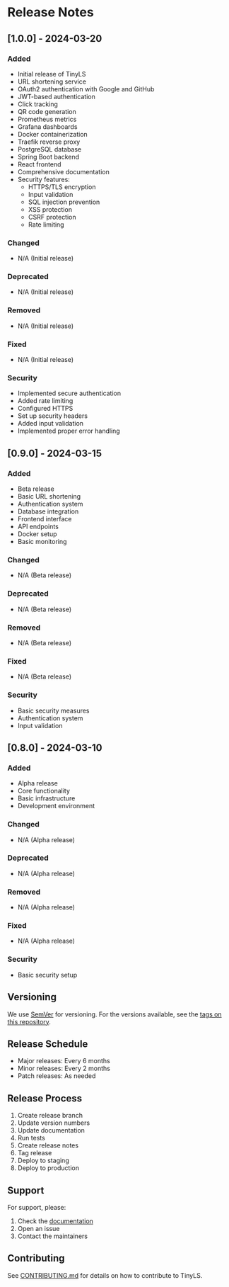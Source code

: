 # Release Notes

## [1.0.0] - 2024-03-20

### Added
- Initial release of TinyLS
- URL shortening service
- OAuth2 authentication with Google and GitHub
- JWT-based authentication
- Click tracking 
- QR code generation
- Prometheus metrics
- Grafana dashboards
- Docker containerization
- Traefik reverse proxy
- PostgreSQL database
- Spring Boot backend
- React frontend
- Comprehensive documentation
- Security features:
  - HTTPS/TLS encryption
  - Input validation
  - SQL injection prevention
  - XSS protection
  - CSRF protection
  - Rate limiting

### Changed
- N/A (Initial release)

### Deprecated
- N/A (Initial release)

### Removed
- N/A (Initial release)

### Fixed
- N/A (Initial release)

### Security
- Implemented secure authentication
- Added rate limiting
- Configured HTTPS
- Set up security headers
- Added input validation
- Implemented proper error handling

## [0.9.0] - 2024-03-15

### Added
- Beta release
- Basic URL shortening
- Authentication system
- Database integration
- Frontend interface
- API endpoints
- Docker setup
- Basic monitoring

### Changed
- N/A (Beta release)

### Deprecated
- N/A (Beta release)

### Removed
- N/A (Beta release)

### Fixed
- N/A (Beta release)

### Security
- Basic security measures
- Authentication system
- Input validation

## [0.8.0] - 2024-03-10

### Added
- Alpha release
- Core functionality
- Basic infrastructure
- Development environment

### Changed
- N/A (Alpha release)

### Deprecated
- N/A (Alpha release)

### Removed
- N/A (Alpha release)

### Fixed
- N/A (Alpha release)

### Security
- Basic security setup

## Versioning

We use [SemVer](http://semver.org/) for versioning. For the versions available, see the [tags on this repository](https://github.com/yourusername/tinyls/tags).

## Release Schedule

- Major releases: Every 6 months
- Minor releases: Every 2 months
- Patch releases: As needed

## Release Process

1. Create release branch
2. Update version numbers
3. Update documentation
4. Run tests
5. Create release notes
6. Tag release
7. Deploy to staging
8. Deploy to production

## Support

For support, please:
1. Check the [documentation](docs/)
2. Open an issue
3. Contact the maintainers

## Contributing

See [CONTRIBUTING.md](CONTRIBUTING.md) for details on how to contribute to TinyLS.
